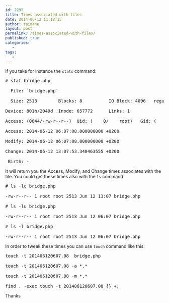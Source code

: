```yaml
---
id: 2295
title: Times associated with files
date: 2014-06-12 11:18:15
author: taimane
layout: post
permalink: /times-associated-with-files/
published: true
categories:
   -
tags:
   -
---
```

If you take for instance the <code>stats</code> command:

<pre># stat bridge.php
  File: `bridge.php'
  Size: 2513      	Blocks: 8          IO Block: 4096   regular file
Device: 801h/2049d	Inode: 657772      Links: 1
Access: (0644/-rw-r--r--)  Uid: (    0/    root)   Gid: (    0/    root)
Access: 2014-06-12 06:07:08.000000000 +0200
Modify: 2014-06-12 06:07:08.000000000 +0200
Change: 2014-06-12 13:07:53.340463555 +0200
 Birth: -</pre>

It will return you the Access, Modify, and Change times associates with the file. You could get these times also with the <code>ls</code> command

<pre># ls -lc bridge.php
-rw-r--r-- 1 root root 2513 Jun 12 13:07 bridge.php
# ls -lu bridge.php
-rw-r--r-- 1 root root 2513 Jun 12 06:07 bridge.php
# ls -l bridge.php
-rw-r--r-- 1 root root 2513 Jun 12 06:07 bridge.php</pre>

In order to tweak these times you can use <code>touch</code> command like this:

<pre>touch -t 201406120607.08  bridge.php
touch -t 201406120607.08 -a *.*
touch -t 201406120607.08 -m *.*
find . -exec touch -t 201406120607.08 {} +;</pre>



Thanks


  

